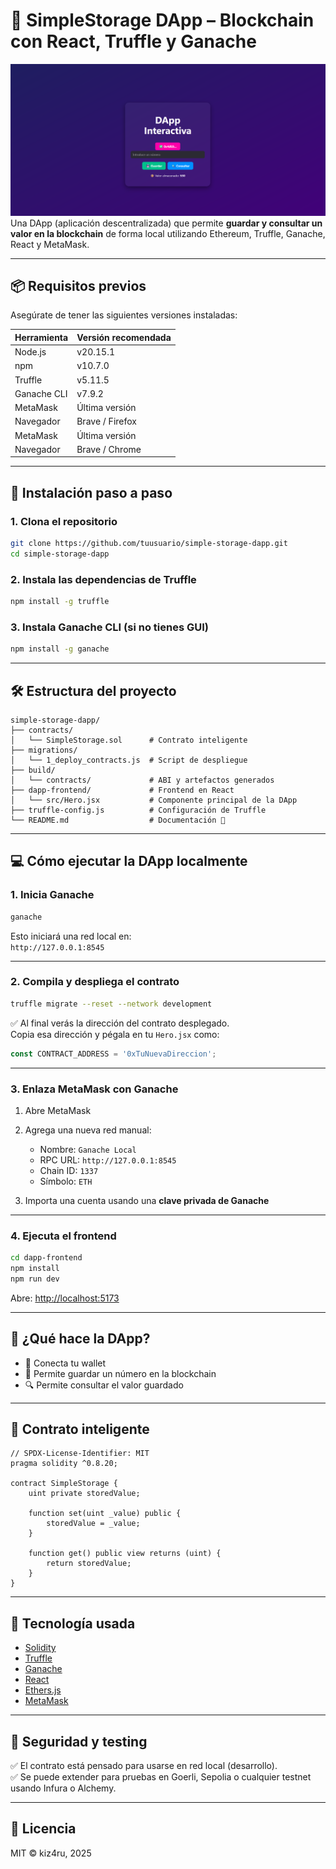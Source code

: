 # 🔐 SimpleStorage DApp – Blockchain con React, Truffle y Ganache
![SimpleStorage DApp](image/imgweb.png)
Una DApp (aplicación descentralizada) que permite **guardar y consultar un valor en la blockchain** de forma local utilizando Ethereum, Truffle, Ganache, React y MetaMask.

---

## 📦 Requisitos previos

Asegúrate de tener las siguientes versiones instaladas:

| Herramienta       | Versión recomendada  |
|-------------------|----------------------|
| Node.js           | v20.15.1             |
| npm               | v10.7.0              |
| Truffle           | v5.11.5              |
| Ganache CLI       | v7.9.2               |
| MetaMask          | Última versión       |
| Navegador         | Brave / Firefox      |
| MetaMask          | Última versión       |
| Navegador         | Brave / Chrome       |

---

## 🚀 Instalación paso a paso

### 1. Clona el repositorio

```bash
git clone https://github.com/tuusuario/simple-storage-dapp.git
cd simple-storage-dapp
```

### 2. Instala las dependencias de Truffle

```bash
npm install -g truffle
```

### 3. Instala Ganache CLI (si no tienes GUI)

```bash
npm install -g ganache
```

---

## 🛠️ Estructura del proyecto

```
simple-storage-dapp/
├── contracts/
│   └── SimpleStorage.sol      # Contrato inteligente
├── migrations/
│   └── 1_deploy_contracts.js  # Script de despliegue
├── build/
│   └── contracts/             # ABI y artefactos generados
├── dapp-frontend/             # Frontend en React
│   └── src/Hero.jsx           # Componente principal de la DApp
├── truffle-config.js          # Configuración de Truffle
└── README.md                  # Documentación 📘
```

---

## 💻 Cómo ejecutar la DApp localmente

### 1. Inicia Ganache

```bash
ganache
```

Esto iniciará una red local en:  
`http://127.0.0.1:8545`

---

### 2. Compila y despliega el contrato

```bash
truffle migrate --reset --network development
```

✅ Al final verás la dirección del contrato desplegado.  
Copia esa dirección y pégala en tu `Hero.jsx` como:

```js
const CONTRACT_ADDRESS = '0xTuNuevaDireccion';
```

---

### 3. Enlaza MetaMask con Ganache

1. Abre MetaMask
2. Agrega una nueva red manual:
   - Nombre: `Ganache Local`
   - RPC URL: `http://127.0.0.1:8545`
   - Chain ID: `1337`
   - Símbolo: `ETH`

3. Importa una cuenta usando una **clave privada de Ganache**

---

### 4. Ejecuta el frontend

```bash
cd dapp-frontend
npm install
npm run dev
```

Abre: [http://localhost:5173](http://localhost:5173)

---

## 🧪 ¿Qué hace la DApp?

- 🔌 Conecta tu wallet
- 💾 Permite guardar un número en la blockchain
- 🔍 Permite consultar el valor guardado

---

## 📁 Contrato inteligente

```solidity
// SPDX-License-Identifier: MIT
pragma solidity ^0.8.20;

contract SimpleStorage {
    uint private storedValue;

    function set(uint _value) public {
        storedValue = _value;
    }

    function get() public view returns (uint) {
        return storedValue;
    }
}
```

---

## 🧠 Tecnología usada

- [Solidity](https://soliditylang.org/)
- [Truffle](https://trufflesuite.com)
- [Ganache](https://trufflesuite.com/ganache/)
- [React](https://reactjs.org/)
- [Ethers.js](https://docs.ethers.org/v6/)
- [MetaMask](https://metamask.io/)

---

## 🔐 Seguridad y testing

✅ El contrato está pensado para usarse en red local (desarrollo).  
✅ Se puede extender para pruebas en Goerli, Sepolia o cualquier testnet usando Infura o Alchemy.

---

## 📜 Licencia

MIT © kiz4ru, 2025
